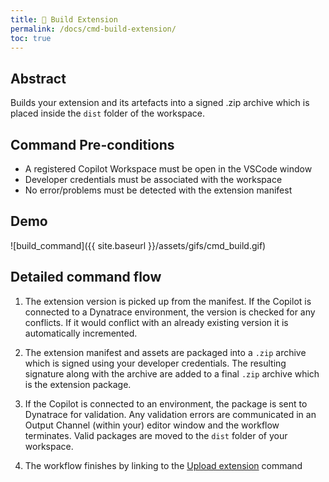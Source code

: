 ```yaml
---
title: 🎁 Build Extension
permalink: /docs/cmd-build-extension/
toc: true
---
```


## Abstract

Builds your extension and its artefacts into a signed .zip archive which is placed inside the
`dist` folder of the workspace.

## Command Pre-conditions

- A registered Copilot Workspace must be open in the VSCode window
- Developer credentials must be associated with the workspace
- No error/problems must be detected with the extension manifest

## Demo

![build_command]({{ site.baseurl }}/assets/gifs/cmd_build.gif)

## Detailed command flow

1. The extension version is picked up from the manifest. If the Copilot is connected to a
   Dynatrace environment, the version is checked for any conflicts. If it would conflict
   with an already existing version it is automatically incremented.

2. The extension manifest and assets are packaged into a `.zip` archive which is signed
   using your developer credentials. The resulting signature along with the archive are
   added to a final `.zip` archive which is the extension package.

3. If the Copilot is connected to an environment, the package is sent to Dynatrace for
   validation. Any validation errors are communicated in an Output Channel (within your)
   editor window and the workflow terminates. Valid packages are moved to the `dist`
   folder of your workspace.

4. The workflow finishes by linking to the [Upload extension](/dynatrace-extensions-copilot/docs/cmd-upload-extension/) command
